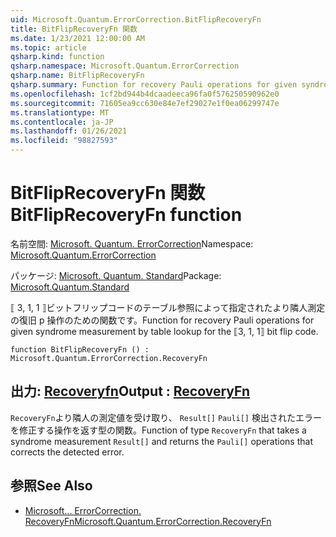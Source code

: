 ```yaml
---
uid: Microsoft.Quantum.ErrorCorrection.BitFlipRecoveryFn
title: BitFlipRecoveryFn 関数
ms.date: 1/23/2021 12:00:00 AM
ms.topic: article
qsharp.kind: function
qsharp.namespace: Microsoft.Quantum.ErrorCorrection
qsharp.name: BitFlipRecoveryFn
qsharp.summary: Function for recovery Pauli operations for given syndrome measurement by table lookup for the ⟦3, 1, 1⟧ bit flip code.
ms.openlocfilehash: 1cf2bd944b4dcaadeeca96fa0f576250590962e0
ms.sourcegitcommit: 71605ea9cc630e84e7ef29027e1f0ea06299747e
ms.translationtype: MT
ms.contentlocale: ja-JP
ms.lasthandoff: 01/26/2021
ms.locfileid: "98827593"
---
```

# <a name="bitfliprecoveryfn-function"></a><span data-ttu-id="e5027-102">BitFlipRecoveryFn 関数</span><span class="sxs-lookup"><span data-stu-id="e5027-102">BitFlipRecoveryFn function</span></span>

<span data-ttu-id="e5027-103">名前空間: [Microsoft. Quantum. ErrorCorrection](xref:Microsoft.Quantum.ErrorCorrection)</span><span class="sxs-lookup"><span data-stu-id="e5027-103">Namespace: [Microsoft.Quantum.ErrorCorrection](xref:Microsoft.Quantum.ErrorCorrection)</span></span>

<span data-ttu-id="e5027-104">パッケージ: [Microsoft. Quantum. Standard](https://nuget.org/packages/Microsoft.Quantum.Standard)</span><span class="sxs-lookup"><span data-stu-id="e5027-104">Package: [Microsoft.Quantum.Standard](https://nuget.org/packages/Microsoft.Quantum.Standard)</span></span>


<span data-ttu-id="e5027-105">⟦ 3, 1, 1 ⟧ビットフリップコードのテーブル参照によって指定されたより隣人測定の復旧 p 操作のための関数です。</span><span class="sxs-lookup"><span data-stu-id="e5027-105">Function for recovery Pauli operations for given syndrome measurement by table lookup for the ⟦3, 1, 1⟧ bit flip code.</span></span>

```qsharp
function BitFlipRecoveryFn () : Microsoft.Quantum.ErrorCorrection.RecoveryFn
```


## <a name="output--recoveryfn"></a><span data-ttu-id="e5027-106">出力: [Recoveryfn](xref:Microsoft.Quantum.ErrorCorrection.RecoveryFn)</span><span class="sxs-lookup"><span data-stu-id="e5027-106">Output : [RecoveryFn](xref:Microsoft.Quantum.ErrorCorrection.RecoveryFn)</span></span>

<span data-ttu-id="e5027-107">`RecoveryFn`より隣人の測定値を受け取り、 `Result[]` `Pauli[]` 検出されたエラーを修正する操作を返す型の関数。</span><span class="sxs-lookup"><span data-stu-id="e5027-107">Function of type `RecoveryFn` that takes a syndrome measurement `Result[]` and returns the `Pauli[]` operations that corrects the detected error.</span></span>

## <a name="see-also"></a><span data-ttu-id="e5027-108">参照</span><span class="sxs-lookup"><span data-stu-id="e5027-108">See Also</span></span>

- [<span data-ttu-id="e5027-109">Microsoft... ErrorCorrection. RecoveryFn</span><span class="sxs-lookup"><span data-stu-id="e5027-109">Microsoft.Quantum.ErrorCorrection.RecoveryFn</span></span>](xref:Microsoft.Quantum.ErrorCorrection.RecoveryFn)